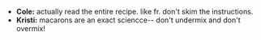- **Cole:** actually read the entire recipe. like fr. don't skim the instructions.
- **Kristi:** macarons are an exact sciencce-- don't undermix and don't overmix!
